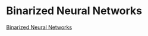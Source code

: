 # Binarized Neural Networks
[Binarized Neural Networks](https://proceedings.neurips.cc/paper_files/paper/2016/file/d8330f857a17c53d217014ee776bfd50-Paper.pdf)
